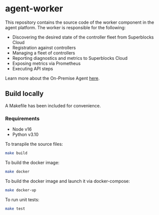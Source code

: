 # agent-worker

This repository contains the source code of the worker component in the agent platform.
The worker is responsible for the following:

- Discovering the desired state of the controller fleet from Superblocks Cloud
- Registration against controllers
- Managing a fleet of controllers
- Reporting diagnostics and metrics to Superblocks Cloud
- Exposing metrics via Prometheus
- Executing API steps

Learn more about the On-Premise Agent [here](https://docs.superblocks.com/on-premise-agent/overview).

## Build locally

A Makefile has been included for convenience.

### Requirements

- Node v16
- Python v3.10

To transpile the source files:

```bash
make build
```

To build the docker image:

```bash
make docker
```

To build the docker image and launch it via docker-compose:

```bash
make docker-up
```

To run unit tests:

```bash
make test
```
